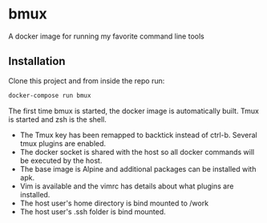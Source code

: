 # bmux
A docker image for running my favorite command line tools

## Installation

Clone this project and from inside the repo run:
```bash
docker-compose run bmux
```
The first time bmux is started, the docker image is automatically built. Tmux is started and zsh is the shell. 
* The Tmux key has been remapped to backtick instead of ctrl-b. Several tmux plugins are enabled.
* The docker socket is shared with the host so all docker commands will be executed by the host. 
* The base image is Alpine and additional packages can be installed with apk.
* Vim is available and the vimrc has details about what plugins are installed.
* The host user's home directory is bind mounted to /work
* The host user's .ssh folder is bind mounted.
